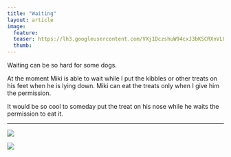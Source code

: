 ```yaml
---
title: "Waiting"
layout: article
image:
  feature:
  teaser: https://lh3.googleusercontent.com/VXj1DczshuW94cxJ3bKSCRXnVLHeew7OsvE8dvroNpc=w245
  thumb:
---
```


Waiting can be so hard for some dogs.

At the moment Miki is able to wait while I put the kibbles or other treats on his feet when he is lying down. Miki can eat the treats only when I give him the permission.

It would be so cool to someday put the treat on his nose while he waits the permission to eat it.

---

[![](https://lh3.googleusercontent.com/1QCvHQdyMKBks0uROzBJbnKo5iY5kTAIS_FXmeevTYo=w800)](https://lh3.googleusercontent.com/1QCvHQdyMKBks0uROzBJbnKo5iY5kTAIS_FXmeevTYo=s0)

[![](https://lh3.googleusercontent.com/krzkcFlQsrfH7N-o80COcERrbhVCt4jO82gCbT24jf4=w800)](https://lh3.googleusercontent.com/krzkcFlQsrfH7N-o80COcERrbhVCt4jO82gCbT24jf4=s0)
